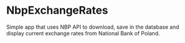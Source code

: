 # NbpExchangeRates
Simple app that uses NBP API to download, save in the database and display current exchange rates from National Bank of Poland.
